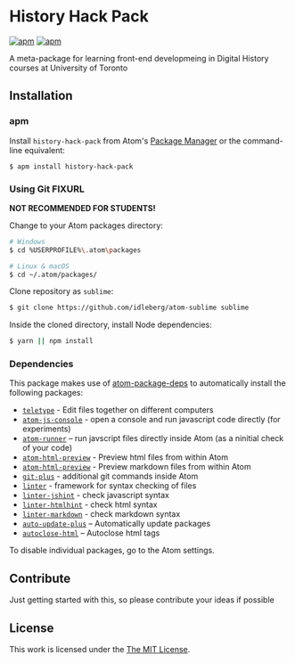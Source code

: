 # History Hack Pack

[![apm](https://img.shields.io/apm/v/history-hack-pack.svg?style=flat-square)](https://atom.io/packages/history-hack-pack)
[![apm](https://img.shields.io/apm/dm/history-hack-pack.svg?style=flat-square)](https://atom.io/packages/history-hack-pack)

A meta-package for learning front-end developmeing in Digital History courses at University of Toronto

## Installation

### apm

Install `history-hack-pack` from Atom's [Package Manager](http://flight-manual.atom.io/using-atom/sections/atom-packages/) or the command-line equivalent:

`$ apm install history-hack-pack`

### Using Git **FIXURL**


**NOT RECOMMENDED FOR STUDENTS!** 

Change to your Atom packages directory:

```bash
# Windows
$ cd %USERPROFILE%\.atom\packages

# Linux & macOS
$ cd ~/.atom/packages/
```

Clone repository as `sublime`:

```bash
$ git clone https://github.com/idleberg/atom-sublime sublime
```

Inside the cloned directory, install Node dependencies:

```bash
$ yarn || npm install
```

### Dependencies

This package makes use of [atom-package-deps](https://github.com/steelbrain/package-deps) to automatically install the following packages:
* [`teletype`](https:/atom.io/packages/teletype) - Edit files together on different computers
* [`atom-js-console`](https:/atom.io/packages/atom-js-console) - open a console and run javascript code directly (for experiments)
* [`atom-runner`](https://atom.io/packages/atom-runner) – run javscript files directly inside Atom (as a ninitial check of your code)
* [`atom-html-preview`](https:/atom.io/packages/atom-html-preview) - Preview html files from within Atom
* [`atom-html-preview`](https:/atom.io/packages/markdown-preview-enhanced) - Preview markdown files from within Atom
* [`git-plus`](https:/atom.io/packages/git-plus) - additional git commands inside Atom
* [`linter`](https:/atom.io/packages/linter) - framework for syntax checking of files
* [`linter-jshint`](https:/atom.io/packages/linter-jshint) - check javascript syntax
* [`linter-htmlhint`](https:/atom.io/packages/linter-htmlhint) - check html syntax
* [`linter-markdown`](https:/atom.io/packages/linter-markdown) - check markdown syntax
* [`auto-update-plus`](https://atom.io/packages/auto-update-plus) – Automatically update packages
* [`autoclose-html`](https://atom.io/packages/autoclose-html) – Autoclose html tags

To disable individual packages, go to the Atom settings.

## Contribute

Just getting started with this, so please contribute your ideas if possible

## License

This work is licensed under the [The MIT License](LICENSE.md).
